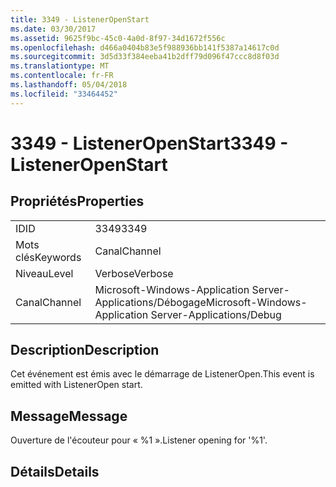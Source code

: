 ```yaml
---
title: 3349 - ListenerOpenStart
ms.date: 03/30/2017
ms.assetid: 9625f9bc-45c0-4a0d-8f97-34d1672f556c
ms.openlocfilehash: d466a0404b83e5f988936bb141f5387a14617c0d
ms.sourcegitcommit: 3d5d33f384eeba41b2dff79d096f47ccc8d8f03d
ms.translationtype: MT
ms.contentlocale: fr-FR
ms.lasthandoff: 05/04/2018
ms.locfileid: "33464452"
---
```

# <a name="3349---listeneropenstart"></a><span data-ttu-id="bc0f5-102">3349 - ListenerOpenStart</span><span class="sxs-lookup"><span data-stu-id="bc0f5-102">3349 - ListenerOpenStart</span></span>
## <a name="properties"></a><span data-ttu-id="bc0f5-103">Propriétés</span><span class="sxs-lookup"><span data-stu-id="bc0f5-103">Properties</span></span>  
  
|||  
|-|-|  
|<span data-ttu-id="bc0f5-104">ID</span><span class="sxs-lookup"><span data-stu-id="bc0f5-104">ID</span></span>|<span data-ttu-id="bc0f5-105">3349</span><span class="sxs-lookup"><span data-stu-id="bc0f5-105">3349</span></span>|  
|<span data-ttu-id="bc0f5-106">Mots clés</span><span class="sxs-lookup"><span data-stu-id="bc0f5-106">Keywords</span></span>|<span data-ttu-id="bc0f5-107">Canal</span><span class="sxs-lookup"><span data-stu-id="bc0f5-107">Channel</span></span>|  
|<span data-ttu-id="bc0f5-108">Niveau</span><span class="sxs-lookup"><span data-stu-id="bc0f5-108">Level</span></span>|<span data-ttu-id="bc0f5-109">Verbose</span><span class="sxs-lookup"><span data-stu-id="bc0f5-109">Verbose</span></span>|  
|<span data-ttu-id="bc0f5-110">Canal</span><span class="sxs-lookup"><span data-stu-id="bc0f5-110">Channel</span></span>|<span data-ttu-id="bc0f5-111">Microsoft-Windows-Application Server-Applications/Débogage</span><span class="sxs-lookup"><span data-stu-id="bc0f5-111">Microsoft-Windows-Application Server-Applications/Debug</span></span>|  
  
## <a name="description"></a><span data-ttu-id="bc0f5-112">Description</span><span class="sxs-lookup"><span data-stu-id="bc0f5-112">Description</span></span>  
 <span data-ttu-id="bc0f5-113">Cet événement est émis avec le démarrage de ListenerOpen.</span><span class="sxs-lookup"><span data-stu-id="bc0f5-113">This event is emitted with ListenerOpen start.</span></span>  
  
## <a name="message"></a><span data-ttu-id="bc0f5-114">Message</span><span class="sxs-lookup"><span data-stu-id="bc0f5-114">Message</span></span>  
 <span data-ttu-id="bc0f5-115">Ouverture de l'écouteur pour « %1 ».</span><span class="sxs-lookup"><span data-stu-id="bc0f5-115">Listener opening for '%1'.</span></span>  
  
## <a name="details"></a><span data-ttu-id="bc0f5-116">Détails</span><span class="sxs-lookup"><span data-stu-id="bc0f5-116">Details</span></span>
